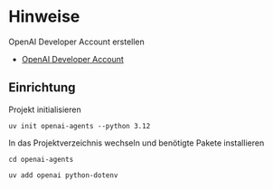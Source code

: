 # Hinweise


OpenAI Developer Account erstellen

- [OpenAI Developer Account](https://openai.com/index/openai-api/)


## Einrichtung

Projekt initialisieren

```
uv init openai-agents --python 3.12
```

In das Projektverzeichnis wechseln und benötigte Pakete installieren

```
cd openai-agents
```

```
uv add openai python-dotenv
```

